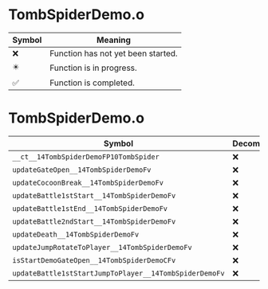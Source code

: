 # TombSpiderDemo.o
| Symbol | Meaning 
| ------------- | ------------- 
| :x: | Function has not yet been started. 
| :eight_pointed_black_star: | Function is in progress. 
| :white_check_mark: | Function is completed. 


# TombSpiderDemo.o
| Symbol | Decompiled? |
| ------------- | ------------- |
| `__ct__14TombSpiderDemoFP10TombSpider` | :x: |
| `updateGateOpen__14TombSpiderDemoFv` | :x: |
| `updateCocoonBreak__14TombSpiderDemoFv` | :x: |
| `updateBattle1stStart__14TombSpiderDemoFv` | :x: |
| `updateBattle1stEnd__14TombSpiderDemoFv` | :x: |
| `updateBattle2ndStart__14TombSpiderDemoFv` | :x: |
| `updateDeath__14TombSpiderDemoFv` | :x: |
| `updateJumpRotateToPlayer__14TombSpiderDemoFv` | :x: |
| `isStartDemoGateOpen__14TombSpiderDemoCFv` | :x: |
| `updateBattle1stStartJumpToPlayer__14TombSpiderDemoFv` | :x: |
